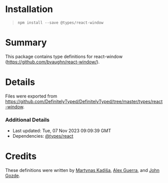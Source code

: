 # Installation
> `npm install --save @types/react-window`

# Summary
This package contains type definitions for react-window (https://github.com/bvaughn/react-window/).

# Details
Files were exported from https://github.com/DefinitelyTyped/DefinitelyTyped/tree/master/types/react-window.

### Additional Details
 * Last updated: Tue, 07 Nov 2023 09:09:39 GMT
 * Dependencies: [@types/react](https://npmjs.com/package/@types/react)

# Credits
These definitions were written by [Martynas Kadiša](https://github.com/martynaskadisa), [Alex Guerra](https://github.com/heyimalex), and [John Gozde](https://github.com/jgoz).
